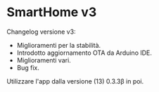 # SmartHome v3  
  
Changelog versione v3:  
* Miglioramenti per la stabilità.  
* Introdotto aggiornamento OTA da Arduino IDE.  
* Miglioramenti vari.  
* Bug fix.
    
Utilizzare l'app dalla versione (13) 0.3.3β in poi.

